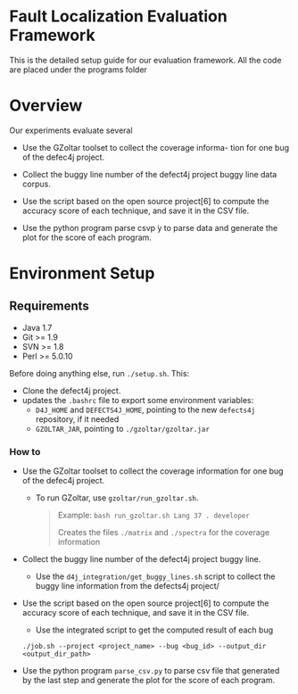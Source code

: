 # Fault Localization Evaluation Framework

This is the detailed setup guide for our evaluation framework. All the code are placed under the programs folder


Overview
========
Our experiments evaluate several 


- Use the GZoltar toolset to collect the coverage informa- tion for one bug of the defec4j project.

- Collect the buggy line number of the defect4j project buggy line data corpus.

- Use the script based on the open source project[6] to compute the accuracy score of each technique, and save it in the CSV file.

- Use the python program parse csvp ̇y to parse data and generate the plot for the score of each program.



Environment Setup
======

Requirements
----------------
 - Java 1.7
 - Git >= 1.9
 - SVN >= 1.8
 - Perl >= 5.0.10


Before doing anything else, run `./setup.sh`. This:

- Clone the defect4j project.
- updates the `.bashrc` file to export some environment variables:
    + `D4J_HOME` and `DEFECTS4J_HOME`, pointing to the new `defects4j` repository, if it needed
    + `GZOLTAR_JAR`, pointing to `./gzoltar/gzoltar.jar`

### How to

- Use the GZoltar toolset to collect the coverage information for one bug of the defec4j project.

	* To run GZoltar, use `gzoltar/run_gzoltar.sh`.
	
	    > Example: `bash run_gzoltar.sh Lang 37 . developer`
	    >
	    > Creates the files `./matrix` and `./spectra` for the coverage 			information

- Collect the buggy line number of the defect4j project buggy line.
	* Use the `d4j_integration/get_buggy_lines.sh` script to collect the buggy line information from the defects4j project/

- Use the script based on the open source project[6] to compute the accuracy score of each technique, and save it in the CSV file.

	* Use the integrated script to get the computed result of each bug

	`./job.sh
    --project <project_name>
    --bug <bug_id>
    --output_dir <output_dir_path>` 
        
- Use the python program `parse_csv.py` to parse csv file that generated by the last step and generate the plot for the score of each program.




